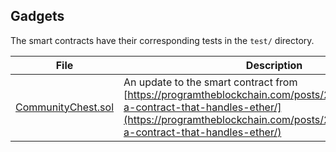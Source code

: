 ## Gadgets

The smart contracts have their corresponding tests in the `test/` directory.

| File               | Description                                                                                                      |
|--------------------|------------------------------------------------------------------------------------------------------------------|
| [CommunityChest.sol](src/CommunityChest.sol) | An update to the smart contract from [https://programtheblockchain.com/posts/2017/12/15/writing-a-contract-that-handles-ether/](https://programtheblockchain.com/posts/2017/12/15/writing-a-contract-that-handles-ether/) |
